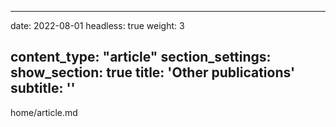 <!--
 * @Author: yahui Yang
 * @Description: 
 * @Date: 2022-07-31 16:56:58
 * @LastEditTime: 2022-07-31 22:26:56
 * @FilePath: /yahui_yang/content/home/article.md
-->
---
date: 2022-08-01
headless: true
weight: 3

content_type: "article"
section_settings:
    show_section: true
    title: 'Other publications'
    subtitle: ''
---
home/article.md
